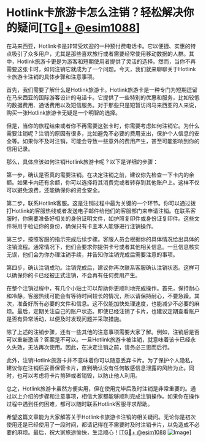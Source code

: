 # Hotlink卡旅游卡怎么注销？轻松解决你的疑问[[TG💪+ @esim1088](https://t.me/s/esim1088)]

在马来西亚，Hotlink卡是非常受欢迎的一种预付费电话卡。它以便捷、实惠的特点吸引了众多用户，尤其是那些喜欢旅行或者需要经常使用移动数据的人群。其中，Hotlink旅游卡更是为游客和短期使用者提供了灵活的选择。然而，当你不再需要这张卡时，如何注销它就成为了一个问题。今天，我们就来聊聊关于Hotlink卡旅游卡注销的具体步骤和注意事项。

首先，我们需要了解什么是Hotlink旅游卡。Hotlink旅游卡是一种专门为短期逗留在马来西亚的国际游客设计的电话卡。它提供了一些特别的优惠和服务，比如较低的数据费用、通话费用以及短信服务。对于那些只是短暂访问马来西亚的人来说，购买一张Hotlink旅游卡无疑是一个明智的选择。

但是，当你的旅程结束或者你不再需要这张卡时，你需要考虑如何注销它。为什么需要注销呢？注销的原因有很多，比如避免不必要的费用支出，保护个人信息的安全等。如果你不及时注销，可能会导致一些意外的费用产生，甚至可能影响到你的信用记录。

那么，具体应该如何注销Hotlink旅游卡呢？以下是详细的步骤：

第一步，确认是否真的需要注销。在决定注销之前，建议你先检查一下卡内的余额。如果卡内还有余额，你可以选择将其消费完或者转存到其他账户上。这样不仅可以避免浪费，还能确保你的资金安全。

第二步，联系Hotlink客服。这是注销过程中最为关键的一个环节。你可以通过拨打Hotlink的客服热线或者发送电子邮件给他们的客服部门来申请注销。在联系客服时，你需要准备好相关的身份证明文件，如护照复印件或身份证复印件。这些文件将用于验证你的身份，确保只有卡主本人能够进行注销操作。

第三步，按照客服的指示完成后续步骤。客服人员会根据你的具体情况给出具体的注销流程。通常情况下，他们会要求你提供卡号或者其他相关信息。一旦信息核实无误，他们会为你办理注销手续，并告知你注销完成后需要注意的事项。

第四步，确认注销成功。注销完成后，建议你再次联系客服确认注销状态。这样可以确保你的卡已经被正式注销，不会再有任何费用产生。

在整个注销过程中，有几个小贴士可以帮助你更顺利地完成操作。首先，保持耐心和冷静。客服热线可能会有等待时间较长的情况，所以请保持耐心，不要急躁。其次，准备好所有必要的文件和信息。这不仅能加快处理速度，也能减少不必要的麻烦。最后，定期关注自己的账户状态。即使已经注销了卡片，也建议定期查看账户是否有异常活动，以便及时发现问题并采取措施。

除了上述的注销步骤，还有一些其他的注意事项需要大家了解。例如，注销后是否可以重新激活？答案是不可以。一旦Hotlink旅游卡被注销，就意味着该卡已经永久失效，无法再次使用。因此，在决定注销之前，请务必三思而后行。

此外，注销Hotlink旅游卡并不意味着你可以随意丢弃卡片。为了保护个人隐私，建议你在注销后妥善保管卡片，直到确认没有任何敏感信息泄露的风险为止。同时，也可以考虑将卡片剪碎或者销毁，以防止他人利用。

总之，Hotlink旅游卡虽然方便实用，但在使用完毕后及时注销是非常重要的。通过以上介绍的步骤和注意事项，相信大家都能够顺利完成注销操作。如果你在操作过程中遇到任何困难，都可以随时联系Hotlink客服寻求帮助。

希望这篇文章能为大家解答关于Hotlink卡旅游卡注销的相关疑问。无论你是初次使用还是已经使用了一段时间，都请记得在不需要时及时注销卡片，以免造成不必要的麻烦。最后，祝大家旅途愉快，生活顺心！[[TG💪+ @esim1088](https://t.me/s/esim1088) ![Image](https://i.postimg.cc/4NQfJmqS/Snipaste-2025-05-13-00-14-12.png)]